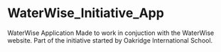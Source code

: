 # WaterWise_Initiative_App
WaterWise Application
Made to work in conjuction with the WaterWise website. Part of the initiative started by Oakridge International School. 
